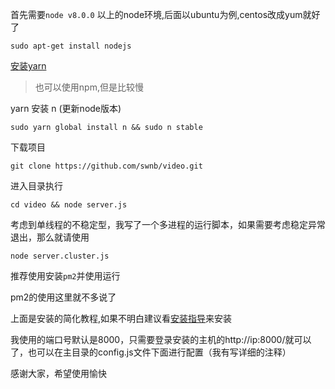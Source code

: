 首先需要`node v8.0.0` 以上的node环境,后面以ubuntu为例,centos改成yum就好了

    sudo apt-get install nodejs

[安装yarn](https://yarnpkg.com/en/docs/install)

> 也可以使用npm,但是比较慢

yarn 安装 n (更新node版本)

    sudo yarn global install n && sudo n stable

下载项目
    
    git clone https://github.com/swnb/video.git

进入目录执行

    cd video && node server.js

考虑到单线程的不稳定型，我写了一个多进程的运行脚本，如果需要考虑稳定异常退出，那么就请使用

    node server.cluster.js

推荐使用安装`pm2`并使用运行

pm2的使用这里就不多说了

上面是安装的简化教程,如果不明白建议看[安装指导](./linux.md)来安装


我使用的端口号默认是8000，只需要登录安装的主机的http://ip:8000/就可以了，也可以在主目录的config.js文件下面进行配置（我有写详细的注释）

感谢大家，希望使用愉快
